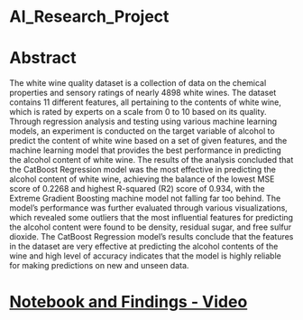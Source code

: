 # AI_Research_Project

<h1>Abstract</h1>

The white wine quality dataset is a collection of data on the chemical properties and sensory ratings of nearly 4898 white wines. The dataset contains 11 different features, all pertaining to the contents of white wine, which is rated by experts on a scale from 0 to 10 based on its quality. Through regression analysis and testing using various machine learning models, an experiment is conducted on the target variable of alcohol to predict the content of white wine based on a set of given features, and the machine learning model that provides the best performance in predicting the alcohol content of white wine. The results of the analysis concluded that the CatBoost Regression model was the most effective in predicting the alcohol content of white wine, achieving the balance of the lowest MSE score of 0.2268 and highest R-squared (R2) score of 0.934, with the Extreme Gradient Boosting machine model not falling far too behind. The model’s performance was further evaluated through various visualizations, which revealed some outliers that the most influential features for predicting the alcohol content were found to be density, residual sugar, and free sulfur dioxide. The CatBoost Regression model’s results conclude that the features in the dataset are very effective at predicting the alcohol contents of the wine and high level of accuracy indicates that the model is highly reliable for making predictions on new and unseen data.

<h1><a href="">Notebook and Findings - Video</a></h1>
